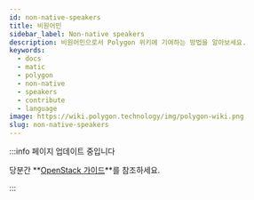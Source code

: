 ```yaml
---
id: non-native-speakers
title: 비원어민
sidebar_label: Non-native speakers
description: 비원어민으로서 Polygon 위키에 기여하는 방법을 알아보세요.
keywords:
  - docs
  - matic
  - polygon
  - non-native
  - speakers
  - contribute
  - language
image: https://wiki.polygon.technology/img/polygon-wiki.png
slug: non-native-speakers
---
```


:::info 페이지 업데이트 중입니다

당분간 **[OpenStack 가이드](https://docs.openstack.org/doc-contrib-guide/non-native-english-speakers.html)**를 참조하세요.

:::
